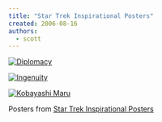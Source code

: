 ```yaml
---
title: "Star Trek Inspirational Posters"
created: 2006-08-16
authors:
  - scott
---
```


[![Diplomacy](/images/insp_diplomacy.png)](http://echosphere.net/star_trek_insp/star_trek_insp.html)

[![Ingenuity](/images/insp_ingenuity.png)](http://echosphere.net/star_trek_insp/star_trek_insp.html)

[![Kobayashi Maru](/images/insp_kobayashi.png)](http://echosphere.net/star_trek_insp/star_trek_insp.html)

Posters from [Star Trek Inspirational Posters](http://echosphere.net/star_trek_insp/star_trek_insp.html)
